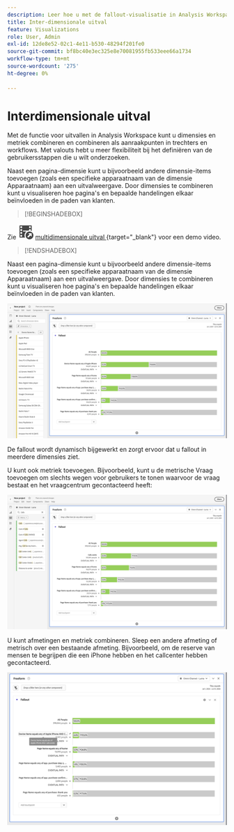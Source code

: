 ```yaml
---
description: Leer hoe u met de fallout-visualisatie in Analysis Workspace dimensies en metingen kunt combineren en afstemmen als aanraakpunten in trechters en workflows. Begrijp hoe dit meer flexibiliteit in het bepalen van de gebruikersstappen verstrekt u wilt onderzoeken.
title: Inter-dimensionale uitval
feature: Visualizations
role: User, Admin
exl-id: 12de8e52-02c1-4e11-b530-48294f201fe0
source-git-commit: bf8bc40e3ec325e8e70081955fb533eee66a1734
workflow-type: tm+mt
source-wordcount: '275'
ht-degree: 0%

---
```


# Interdimensionale uitval


Met de functie voor uitvallen in Analysis Workspace kunt u dimensies en metriek combineren en combineren als aanraakpunten in trechters en workflows. Met valouts hebt u meer flexibiliteit bij het definiëren van de gebruikersstappen die u wilt onderzoeken.

Naast een pagina-dimensie kunt u bijvoorbeeld andere dimensie-items toevoegen (zoals een specifieke apparaatnaam van de dimensie Apparaatnaam) aan een uitvalweergave. Door dimensies te combineren kunt u visualiseren hoe pagina&#39;s en bepaalde handelingen elkaar beïnvloeden in de paden van klanten.

>[!BEGINSHADEBOX]

Zie ![ VideoCheckedOut ](/help/assets/icons/VideoCheckedOut.svg) [ multidimensionale uitval ](https://video.tv.adobe.com/v/24043?quality=12&learn=on){target="_blank"} voor een demo video.

>[!ENDSHADEBOX]

Naast een pagina-dimensie kunt u bijvoorbeeld andere dimensie-items toevoegen (zoals een specifieke apparaatnaam van de dimensie Apparaatnaam) aan een uitvalweergave. Door dimensies te combineren kunt u visualiseren hoe pagina&#39;s en bepaalde handelingen elkaar beïnvloeden in de paden van klanten.

![ Al mening die van Bebezoeken veelvoudige afmetingen als touchpoints toont.](assets/fallout-otherdimension.png)

De fallout wordt dynamisch bijgewerkt en zorgt ervoor dat u fallout in meerdere dimensies ziet.

U kunt ook metriek toevoegen. Bijvoorbeeld, kunt u de metrische Vraag toevoegen om slechts wegen voor gebruikers te tonen waarvoor de vraag bestaat en het vraagcentrum gecontacteerd heeft:

![ Al mening die van Bezoeken metrisch toont toegevoegd: &quot;Gedeelde Foto&quot;.](assets/fallout-metrics.png)

U kunt afmetingen en metriek combineren. Sleep een andere afmeting of metrisch over een bestaande afmeting. Bijvoorbeeld, om de reserve van mensen te begrijpen die een iPhone hebben en het callcenter hebben gecontacteerd.

![ Al mening die van Bebezoeken de toegevoegde Naam van de Actie toont: Gedeelde EN Gedeelde metrische Foto.](assets/fallout-combined.png)

